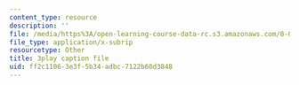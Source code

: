 ```yaml
---
content_type: resource
description: ''
file: /media/https%3A/open-learning-course-data-rc.s3.amazonaws.com/8-01sc-classical-mechanics-fall-2016/ff2c11063e3f5b34adbc7122b60d3848_reUjl788R9Q.vtt
file_type: application/x-subrip
resourcetype: Other
title: 3play caption file
uid: ff2c1106-3e3f-5b34-adbc-7122b60d3848
---
```

